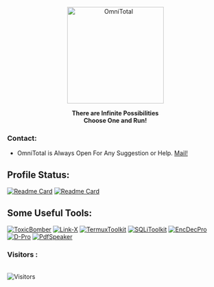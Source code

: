 <p align="center"><a href="https://github.com/fahimciphers"><img src="https://avatars.githubusercontent.com/u/84739872" width="225" height="225" alt="OmniTotal"></a></p>
<b><p align="center">There are Infinite Possibilities<br>Choose One and Run!</p></b>

### Contact:
* OmniTotal is Always Open For Any Suggestion or Help. <a href="mailto: fahimciphers@gmail.com"> Mail! </a>

## Profile Status:
[![Readme Card](https://github-readme-stats.vercel.app/api/top-langs?username=fahimciphers&show_icons=true&locale=en&layout=compact&theme=algolia)](https://github.com/fahimciphers)
[![Readme Card](https://github-readme-stats.vercel.app/api?username=fahimciphers&show_icons=true&locale=en&theme=algolia)](https://github.com/fahimciphers)

## Some Useful Tools:

[![ToxicBomber](https://github-readme-stats.vercel.app/api/pin/?username=fahimciphers&repo=ToxicBomber&theme=algolia)](https://github.com/fahimciphers/ToxicBomber)
[![Link-X](https://github-readme-stats.vercel.app/api/pin/?username=fahimciphers&repo=Link-X&theme=algolia)](https://github.com/fahimciphers/Link-X)
[![TermuxToolkit](https://github-readme-stats.vercel.app/api/pin/?username=fahimciphers&repo=TermuxToolkit&theme=algolia)](https://github.com/fahimciphers/TermuxToolkit)
[![SQLiToolkit](https://github-readme-stats.vercel.app/api/pin/?username=fahimciphers&repo=SQLiToolkit&theme=algolia)](https://github.com/fahimciphers/SQLiToolkit)
[![EncDecPro](https://github-readme-stats.vercel.app/api/pin/?username=fahimciphers&repo=EncDecPro&theme=algolia)](https://github.com/fahimciphers/EncDecPro)
[![D-Pro](https://github-readme-stats.vercel.app/api/pin/?username=fahimciphers&repo=D-Pro&theme=algolia)](https://github.com/fahimciphers/D-Pro)
[![PdfSpeaker](https://github-readme-stats.vercel.app/api/pin/?username=fahimciphers&repo=PdfSpeaker&theme=algolia)](https://github.com/fahimciphers/PdfSpeaker)

<h3>Visitors : </h3>
<br>
<img src="https://profile-counter.glitch.me/fahimciphers/count.svg" alt="Visitors">

